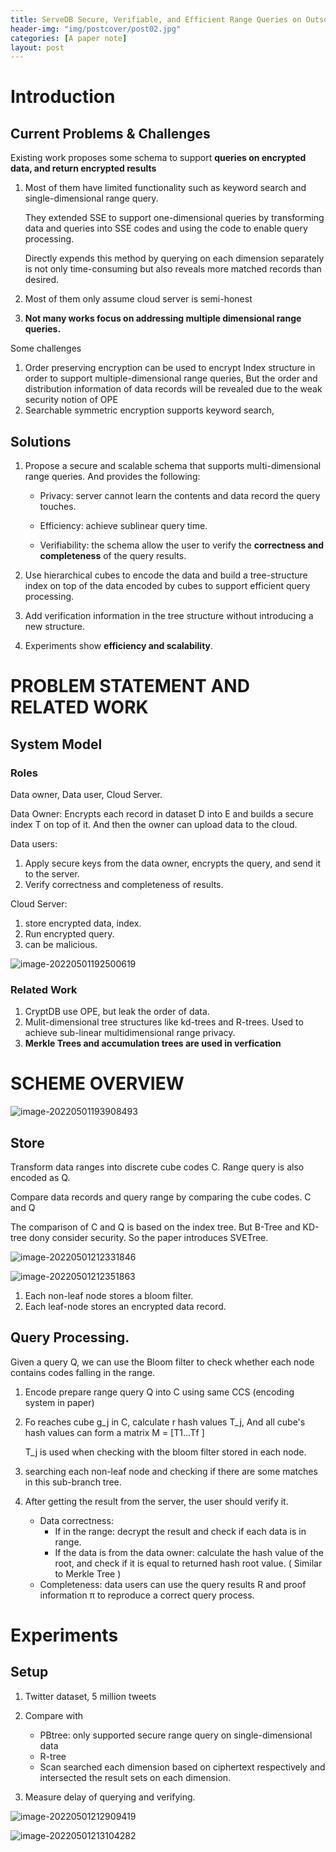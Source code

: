 ```yaml
---
title: ServeDB Secure, Verifiable, and Efficient Range Queries on Outsourced Database
header-img: "img/postcover/post02.jpg"
categories: [A paper note]
layout: post
---
```



# Introduction

## Current Problems & Challenges

Existing work proposes some schema to support **queries on encrypted data, and return encrypted results**

1. Most of them have limited functionality such as keyword search and single-dimensional range query. 

   They extended SSE to support one-dimensional queries by transforming data and queries into SSE codes and using the code to enable query processing. 

   Directly expends this method by querying on each dimension separately is not only time-consuming but also reveals more matched records than desired.

2. Most of them only assume cloud server is semi-honest

3. **Not many works focus on addressing multiple dimensional range queries.**

Some challenges

1. Order preserving encryption can be used to encrypt Index structure in order to support multiple-dimensional range queries,  But the order and distribution information of data records will be revealed due to the weak security notion of OPE
2. Searchable symmetric encryption supports keyword search,

## Solutions

1. Propose a secure and scalable schema that supports multi-dimensional range queries. And provides the following:

   - Privacy: server cannot learn the contents and data record the query touches.

   - Efficiency: achieve sublinear query time. 

   - Verifiability: the schema allow the user to verify the **correctness and completeness** of the query results.

2. Use hierarchical cubes to encode the data and build a tree-structure index on top of the data encoded by cubes to support efficient query processing.

3. Add verification information in the tree structure without introducing a new structure.

4. Experiments show **efficiency and scalability**.

# PROBLEM STATEMENT AND RELATED WORK

## System Model

### Roles

Data owner, Data user, Cloud Server.

Data Owner: Encrypts each record in dataset D into E and builds a secure index T on top of it. And then the owner can upload data to the cloud.

Data users: 

1. Apply secure keys from the data owner, encrypts the query, and send it to the server.
2. Verify correctness and completeness of results.

Cloud Server: 

1. store encrypted data, index.
2. Run encrypted query.
3. can be malicious.

![image-20220501192500619](https://github.com/NLGithubWP/tech-notebook/raw/master/img/a_img_store/image-20220501192500619.png)

### Related Work

1. CryptDB use OPE, but leak the order of data.
2. Mulit-dimensional tree structures like kd-trees and R-trees. Used to achieve sub-linear multidimensional range privacy.
3. **Merkle Trees and accumulation trees are used in verfication**

# SCHEME OVERVIEW

![image-20220501193908493](https://github.com/NLGithubWP/tech-notebook/raw/master/img/a_img_store/image-20220501193908493.png)

## Store 

Transform data ranges into discrete cube codes C. Range query is also encoded as Q.

Compare data records and query range by comparing the cube codes. C and Q

The comparison of C and Q is based on the index tree. But B-Tree and KD-tree dony consider security. So the paper introduces SVETree.

![image-20220501212331846](https://github.com/NLGithubWP/tech-notebook/raw/master/img/a_img_store/image-20220501212331846.png)

![image-20220501212351863](https://github.com/NLGithubWP/tech-notebook/raw/master/img/a_img_store/image-20220501212351863.png)

1. Each non-leaf node stores a bloom filter. 
2. Each leaf-node stores an encrypted data record.

## Query Processing.

Given a query Q, we can use the Bloom filter to check whether each node contains codes falling in the range.

1. Encode prepare range query Q into C using same CCS (encoding system in paper)

2. Fo reaches cube g_j in C, calculate r hash values T_j, And all cube's hash values can form a matrix M = [T1...Tf ]

   T_j is used when checking with the bloom filter stored in each node. 

3. searching each non-leaf node and checking if there are some matches in this sub-branch tree. 

4. After getting the result from the server, the user should verify it. 

   - Data correctness:
     - If in the range: decrypt the result and check if each data is in range.
     - If the data is from the data owner: calculate the hash value of the root, and check if it is equal to returned hash root value. ( Similar to Merkle Tree )
   - Completeness: data users can use the query results R and proof information π to reproduce a correct query process.

# Experiments

## Setup

1. Twitter dataset, 5 million tweets
2. Compare with 
   - PBtree: only supported secure range query on single-dimensional data
   - R-tree
   - Scan searched each dimension based on ciphertext respectively and intersected the result sets on each dimension.

3. Measure delay of querying and verifying.

![image-20220501212909419](https://github.com/NLGithubWP/tech-notebook/raw/master/img/a_img_store/image-20220501212909419.png)

![image-20220501213104282](https://github.com/NLGithubWP/tech-notebook/raw/master/img/a_img_store/image-20220501213104282.png)